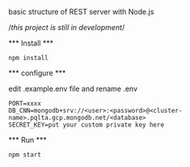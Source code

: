 basic structure of REST server with Node.js

/*this project is still in development*/


*** Install ***

```npm install```

*** configure ***

edit .example.env file and rename .env

```
PORT=xxxx
DB_CNN=mongodb+srv://<user>:<password>@<cluster-name>.pqlta.gcp.mongodb.net/<database>
SECRET_KEY=put your custom private key here
```

*** Run ***

``` npm start ```
